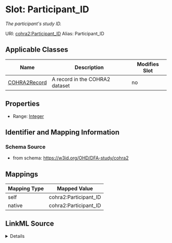 

# Slot: Participant_ID 


_The participant's study ID._





URI: [cohra2:Participant_ID](https://w3id.org/OHD/DFA-study/cohra2/Participant_ID)
Alias: Participant_ID

<!-- no inheritance hierarchy -->





## Applicable Classes

| Name | Description | Modifies Slot |
| --- | --- | --- |
| [COHRA2Record](COHRA2Record.md) | A record in the COHRA2 dataset |  no  |







## Properties

* Range: [Integer](Integer.md)





## Identifier and Mapping Information







### Schema Source


* from schema: https://w3id.org/OHD/DFA-study/cohra2




## Mappings

| Mapping Type | Mapped Value |
| ---  | ---  |
| self | cohra2:Participant_ID |
| native | cohra2:Participant_ID |




## LinkML Source

<details>
```yaml
name: Participant_ID
description: The participant's study ID.
from_schema: https://w3id.org/OHD/DFA-study/cohra2
rank: 1000
alias: Participant_ID
domain_of:
- COHRA2Record
range: integer

```
</details>